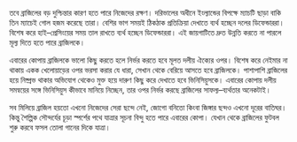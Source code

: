 তবে ব্রাজিলের বড় দুশ্চিন্তার কারণ হতে পারে নিজেদের রক্ষণ। দরিভালের অধীনে ইংল্যান্ডের বিপক্ষে ম্যাচটি ছাড়া বাকি তিন ম্যাচেই গোল হজম করেছে তারা। বেশির ভাগ সময়ই ঠিকঠাক প্রতিক্রিয়া দেখাতে ব্যর্থ হচ্ছেন দলের ডিফেন্ডাররা। বিশেষ করে হাই–প্রেসিংয়ের সময় তাল রাখতে ব্যর্থ হচ্ছেন ডিফেন্ডাররা। এই জায়গাটিতে দ্রুত উন্নতি করতে না পারলে মূল্য দিতে হতে পারে ব্রাজিলকে।

এবারের কোপায় ব্রাজিলকে ভালো কিছু করতে হলে নির্ভর করতে হবে মূলত দলীয় ঐক্যের ওপর। বিশেষ করে নেইমার না থাকায় একক খেলোয়াড়ের ওপর ভরসা করার যে ধারা, সেখান থেকে বেরিয়ে আসতে হবে ব্রাজিলকে। পাশাপাশি ব্রাজিলের হয়ে নিষ্প্রভ থাকার অভিযোগ থেকেও মুক্ত হয়ে দারুণ কিছু করে দেখাতে হবে ভিনিসিয়ুসকে। এবারের কোপায় দলীয় সমন্বয়ের সঙ্গে ভিনিসিয়ুস কীভাবে মানিয়ে নিচ্ছেন, তার ওপর নির্ভর করছে ব্রাজিলের সাফল্য–ব্যর্থতার অনেকটাই।

সব মিলিয়ে ব্রাজিল হয়তো এখনো নিজেদের সেরা ছন্দে নেই, জোগো বনিতো কিংবা জিঙ্গার ছন্দও এখনো দূরের বাতিঘর। কিন্তু শৈল্পিক সৌন্দর্যের চূড়া স্পর্শের পথে যাত্রার সূচনা বিন্দু হতে পারে এবারের কোপা। যেখান থেকে ব্রাজিলের ফুটবল শুরু করবে ফসল তোলা গানের দিকে যাত্রা।
